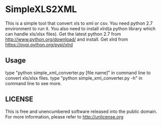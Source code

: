 SimpleXLS2XML
=============
This is a simple tool that convert xls to xml or csv.
You need python 2.7 environment to run it. You also need to install xlrd(a python library which can handle xls/xlsx files).
Get the latest python 2.7 from http://www.python.org/download/ and install.
Get xlrd from https://pypi.python.org/pypi/xlrd

Usage
-------------
type "python simple_xml_converter.py [file name]" in command line to convert xls/xlsx files.
type "python simple_xml_converter.py -h" in command line to see more.

LICENSE
-------------
This is free and unencumbered software released into the public domain.
For more information, please refer to <http://unlicense.org>
